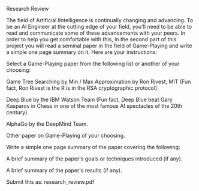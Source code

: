 Research Review


The field of Artificial lIntelligence is continually changing and advancing. To be an AI Engineer at the cutting edge of your field, you'll need to be able to read and communicate some of these advancements with your peers. In order to help you get comfortable with this, in the second part of this project you will read a seminal paper in the field of Game-Playing and write a simple one page summary on it. Here are your instructions:


Select a Game-Playing paper from the following list or another of your choosing:


Game Tree Searching by Min / Max Approximation by Ron Rivest, MIT (Fun fact, Ron Rivest is the R is in the RSA cryptographic protocol).

Deep Blue by the IBM Watson Team (Fun fact, Deep Blue beat Gary Kasparov in Chess in one of the most famous AI spectacles of the 20th century).

AlphaGo by the DeepMind Team.

Other paper on Game-Playing of your choosing.


Write a simple one page summary of the paper covering the following:

A brief summary of the paper's goals or techniques introduced (if any).

A brief summary of the paper's results (if any).


Submit this as: research_review.pdf
